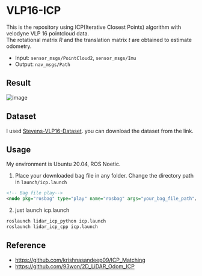# VLP16-ICP

This is the repository using ICP(Iterative Closest Points) algorithm with velodyne VLP 16 pointcloud data.    
The rotational matrix $R$ and the translation matrix $t$ are obtained to estimate odometry.

- Input: `sensor_msgs/PointCloud2`, `sensor_msgs/Imu`
- Output: `nav_msgs/Path`

## Result
![image](https://github.com/soup1997/VLP16-ICP/assets/86957779/ab4c2191-a868-4043-8eee-a6e0fa213bde)

## Dataset
I used [Stevens-VLP16-Dataset](https://github.com/TixiaoShan/Stevens-VLP16-Dataset). you can download the dataset from the link.

## Usage
My environment is Ubuntu 20.04, ROS Noetic.

1) Place your downloaded bag file in any folder. Change the directory path in `launch/icp.launch`
```xml
<!-- Bag file play-->
<node pkg="rosbag" type="play" name="rosbag" args="your_bag_file_path"/>
```
2) just launch icp.launch
```bash
roslaunch lidar_icp_python icp.launch
roslaunch lidar_icp_cpp icp.launch
```

## Reference
* https://github.com/krishnasandeep09/ICP_Matching
* https://github.com/93won/2D_LiDAR_Odom_ICP
